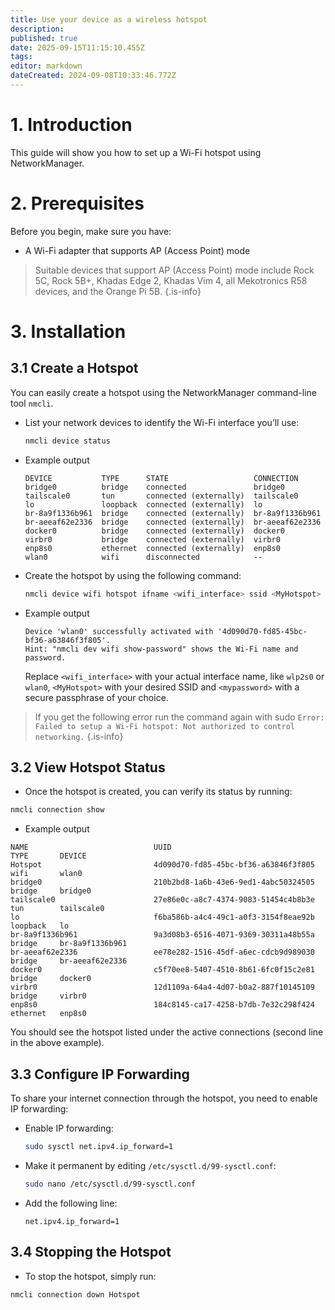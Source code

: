 ```yaml
---
title: Use your device as a wireless hotspot
description: 
published: true
date: 2025-09-15T11:15:10.455Z
tags: 
editor: markdown
dateCreated: 2024-09-08T10:33:46.772Z
---
```


# 1. Introduction

This guide will show you how to set up a Wi-Fi hotspot using NetworkManager.

# 2. Prerequisites

Before you begin, make sure you have:

- A Wi-Fi adapter that supports AP (Access Point) mode

> Suitable devices that support AP (Access Point) mode include Rock 5C, Rock 5B+, Khadas Edge 2, Khadas Vim 4, all Mekotronics R58 devices, and the Orange Pi 5B.
{.is-info}

# 3. Installation
## 3.1 Create a Hotspot

You can easily create a hotspot using the NetworkManager command-line tool `nmcli`.

- List your network devices to identify the Wi-Fi interface you’ll use:
   
   ```bash
   nmcli device status
   ```
- Example output
	```
	DEVICE           TYPE      STATE                   CONNECTION      
	bridge0          bridge    connected               bridge0         
	tailscale0       tun       connected (externally)  tailscale0      
	lo               loopback  connected (externally)  lo              
	br-8a9f1336b961  bridge    connected (externally)  br-8a9f1336b961 
	br-aeeaf62e2336  bridge    connected (externally)  br-aeeaf62e2336 
	docker0          bridge    connected (externally)  docker0         
	virbr0           bridge    connected (externally)  virbr0          
	enp8s0           ethernet  connected (externally)  enp8s0          
	wlan0            wifi      disconnected            --   
	```
- Create the hotspot by using the following command:

   ```bash
   nmcli device wifi hotspot ifname <wifi_interface> ssid <MyHotspot> password <mypassword>
   ```
- Example output  
  ```
  Device 'wlan0' successfully activated with '4d090d70-fd85-45bc-bf36-a63846f3f805'. 
  Hint: "nmcli dev wifi show-password" shows the Wi-Fi name and password.
  ```
	Replace `<wifi_interface>` with your actual interface name, like `wlp2s0` or `wlan0`,  `<MyHotspot>` with your desired SSID and `<mypassword>` with a secure passphrase of your choice.

   
> If you get the following error run the command again with sudo
> `Error: Failed to setup a Wi-Fi hotspot: Not authorized to control networking.`
{.is-info}


## 3.2 View Hotspot Status

- Once the hotspot is created, you can verify its status by running:

```bash
nmcli connection show
```
- Example output  
 ```
 NAME                            UUID                                  TYPE       DEVICE          
 Hotspot                         4d090d70-fd85-45bc-bf36-a63846f3f805  wifi       wlan0           
 bridge0                         210b2bd8-1a6b-43e6-9ed1-4abc50324505  bridge     bridge0         
 tailscale0                      27e86e0c-a8c7-4374-9083-51454c4b8b3e  tun        tailscale0      
 lo                              f6ba586b-a4c4-49c1-a0f3-3154f8eae92b  loopback   lo              
 br-8a9f1336b961                 9a3d08b3-6516-4071-9369-30311a48b55a  bridge     br-8a9f1336b961 
 br-aeeaf62e2336                 ee78e282-1516-45df-a6ec-cdcb9d989030  bridge     br-aeeaf62e2336 
 docker0                         c5f70ee8-5407-4510-8b61-6fc0f15c2e81  bridge     docker0         
 virbr0                          12d1109a-64a4-4d07-b0a2-887f10145109  bridge     virbr0          
 enp8s0                          184c8145-ca17-4258-b7db-7e32c298f424  ethernet   enp8s0
 ```
You should see the hotspot listed under the active connections (second line in the above example).

## 3.3 Configure IP Forwarding 
To share your internet connection through the hotspot, you need to enable IP forwarding:

- Enable IP forwarding:

   ```bash
   sudo sysctl net.ipv4.ip_forward=1
   ```

- Make it permanent by editing `/etc/sysctl.d/99-sysctl.conf`:

   ```bash
   sudo nano /etc/sysctl.d/99-sysctl.conf
   ```

- Add the following line:

   ```
   net.ipv4.ip_forward=1
   ```

## 3.4 Stopping the Hotspot

- To stop the hotspot, simply run:

```bash
nmcli connection down Hotspot
```
